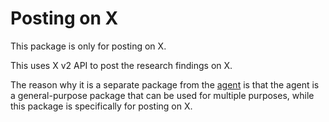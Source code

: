 # Posting on X

This package is only for posting on X.

This uses X v2 API to post the research findings on X.

The reason why it is a separate package from the [agent](../agent) is that the agent is a general-purpose package that can be used for multiple purposes, while this package is specifically for posting on X.
